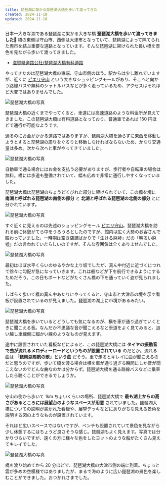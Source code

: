 ```yaml
---
title: 琵琶湖に架かる琵琶湖大橋を歩いて渡ってきた
created: 2024-11-18
updated: 2024-11-18
---
```


日本一大きな湖である琵琶湖に架かる大きな橋 **琵琶湖大橋を歩いて渡ってきました🌉** 橋の東側は守山市、西側は大津市となっていて、琵琶湖によって隔てられた両市を結ぶ重要な道路となっています。そんな琵琶湖に架けられた長い橋を景色を見ながら歩いて渡ってきました。

- [滋賀県道路公社/琵琶湖大橋有料道路](https://www.shiga-dourokousha.or.jp/biwako/)

やってきたのは琵琶湖大橋の東端、守山市側のほう。駅からは少し離れていますが、近くに [ピエリ守山](https://www.pieri.sc/) という大きなショッピングモールがあり、そこへと向かう路線バスや無料のシャトルバスなどが多く走っているため、アクセスはそれほど大変ではありませんでした。

![琵琶湖大橋の写真](b39cb0d2-26c7-43e0-a9aa-c41ae2a79c00)

琵琶湖大橋の近くまでやってくると、車道には高速道路のような料金所が見えてきました。この琵琶湖大橋は有料道路となっており、普通車であれば 150 円ほどで通行が可能なようです。

通るのにお金がかかる道路ではありますが、琵琶湖大橋を通らずに東西を移動しようとすると琵琶湖の周りをぐるりと移動しなければならないため、かなり交通量は多め。次から次へと車がやってきていました。

![琵琶湖大橋の写真](c9585c92-6ebe-4bdd-2299-d92da6474500)

自動車で通る場合にはお金を支払う必要がありますが、歩行者や自転車の場合は無料。橋には歩道も整備されていて、幅も広めで非常に通行しやすくなっていました。

琵琶湖大橋は琵琶湖のちょうどくびれた部分に架けられていて、この橋を境に **南湖と呼ばれる琵琶湖の南側の部分** と **北湖と呼ばれる琵琶湖の北側の部分** とに分かれています。

![琵琶湖大橋の写真](97223677-8aed-4daf-62dd-f1b96c0e0200)

すぐ近くに見えるのは先述のショッピングモール [ピエリ守山](https://www.pieri.sc/)。琵琶湖大橋を訪れる前に休憩がてら中をうろうろとしたのですが、館内は広く大勢のお客さんで賑わっていました。一時期は空き店舗ばかりで「生ける廃墟」だの「明るい廃墟」だの言われていたらしいのですが、そんな雰囲気は全くありませんでした。

![琵琶湖大橋の写真](d39e95e2-7c4b-4e15-182d-b2c681993c00)

最初はほぼ水平くらいのゆるやかな上り坂でしたが、真ん中付近に近づくにつれて徐々に勾配が急になっていきます。これは船などが下を航行できるようにするためだそう。この日もボートなどがたくさん橋の下を通っていく姿が見られました。

しばらく歩いて橋の真ん中あたりにやってくると、守山市と大津市の境を示す看板が設置されているのが見えました。琵琶湖の湖上に市境があるみたい。

![琵琶湖大橋の写真](b304c1b7-3125-49f6-eaef-20a41353d200)

琵琶湖大橋を歩いているとどうしても気になるのが、横を車が通り過ぎていくときに聞こえる音。なんだか不思議な音が聞こえるなと車道をよく見てみると、追い越し車線側に細かい線のようなものが見えます。

途中に設置されていた看板などによると、この琵琶湖大橋には **タイヤの振動音で曲が流れるメロディーロードというものが設置されている** のだとか。流れる曲は **「琵琶湖周航の歌」という曲** だそう。車で走るとキレイに曲が聞こえるのだと思うのですが、歩いて橋を渡る場合は横を車が通り過ぎる瞬間にしか音が聞こえないのでどんな曲なのかは分からず。琵琶湖大橋を通る路線バスなどに乗車したら聴くことができるでしょうか。

![琵琶湖大橋の写真](69f3d0a9-c026-42b9-4d1e-2d45a61b3900)

守山市側から歩いて 1km ちょいくらいの場所、琵琶湖大橋で **最も湖上からの高さがあるところには展望台のようなスペースが用意** されていました。琵琶湖大橋についての説明が書かれた看板や、展望デッキなどにありがちな見える景色を説明する図のようなものが設置されています。

それほど広いスペースではないですが、ベンチも設置されていて景色を見ながら少し休憩するにはちょうど良さそうな感じ。琵琶湖もよく見えます。写真では分かりづらいですが、遠くの方に様々な色をしたヨットのような船がたくさん見えてキレイでした。

![琵琶湖大橋の写真](224f252f-b88c-4856-b85d-49754cfe6d00)

橋を渡り始めてから 20 分ほどで、琵琶湖大橋の大津市側の端に到着。ちょっと雲が多めの空模様ではありましたが、まるで海のように広い琵琶湖の景色を楽しむことができました。おつかれさまでした。
